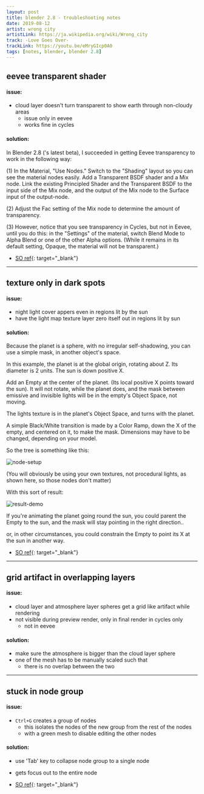 ```yaml
---
layout: post
title: blender 2.8 - troubleshooting notes 
date: 2019-08-12
artist: wrong city
artistLink: https://ja.wikipedia.org/wiki/Wrong_city
track: -Love Goes Over-
trackLink: https://youtu.be/eMryGIcp0A0
tags: [notes, blender, blender 2.8]
---
```



 

## eevee transparent shader 

#### issue:

- cloud layer doesn't turn transparent to show earth through non-cloudy areas 
    - issue only in eevee
    - works fine in cycles

#### solution:

In Blender 2.8 ('s latest beta), I succeeded in getting Eevee transparency to work in the following way:
 
(1) In the Material, "Use Nodes." Switch to the "Shading" layout so you can see the material nodes easily. Add a Transparent BSDF shader and a Mix node. Link the existing Principled Shader and the Transparent BSDF to the input side of the  Mix node, and the output of the Mix node to the Surface input of the output-node.
 
(2) Adjust the Fac setting of the Mix node to determine the amount of transparency.

(3) However, notice that you see transparency in Cycles, but not in Eevee, until you do this: in the "Settings" of the material, switch Blend Mode to Alpha Blend or one of the other Alpha options. (While it remains in its default setting, Opaque, the material will not be transparent.)

- [SO ref](https://blender.stackexchange.com/a/129787){: target="_blank"}


<hr>


## texture only in dark spots

#### issue:

- night light cover appers even in regions lit by the sun
- have the light map texture layer zero itself out in regions lit by sun


#### solution:

Because the planet is a sphere, with no irregular self-shadowing, you can use a simple mask, in another object's space.

In this example, the planet is at the global origin, rotating about Z. Its diameter is 2 units. The sun is down positive X.

Add an Empty at the center of the planet. (Its local positive X points toward the sun). It will not rotate, while the planet does, and the mask between emissive and invisible lights will be in the empty's Object Space, not moving.

The lights texture is in the planet's Object Space, and turns with the planet.

A simple Black/White transition is made by a Color Ramp, down the X of the empty, and centered on it, to make the mask. Dimensions may have to be changed, depending on your model.

So the tree is something like this:

<img class="img-fluid d-block rounded mx-auto" src="https://i.stack.imgur.com/DuZtk.jpg" alt="node-setup">

(You will obviously be using your own textures, not procedural lights, as shown here, so those nodes don't matter)

With this sort of result:

<img class="img-fluid d-block rounded mx-auto" src="https://i.stack.imgur.com/HqQyx.gif" alt="result-demo">

If you're animating the planet going round the sun, you could parent the Empty to the sun, and the mask will stay pointing in the right direction..

or, in other circumstances, you could constrain the Empty to point its X at the sun in another way.

- [SO ref](https://blender.stackexchange.com/questions/116394/how-to-make-texture-appear-only-in-dark-spots){: target="_blank"}


<hr>

## grid artifact in overlapping layers

#### issue:

- cloud layer and atmosphere layer spheres get a grid like artifact while rendering
- not visible during preview render, only in final render in cycles only 
    - not in eevee


#### solution:

- make sure the atmosphere is bigger than the cloud layer sphere
- one of the mesh has to be manually scaled such that 
    - there is no overlap between the two 

<hr>

## stuck in node group

#### issue:

- `Ctrl+G` creates a group of nodes
    - this isolates the nodes of the new group from the rest of the nodes 
    - with a green mesh to disable editing the other nodes


#### solution:

- use 'Tab' key to collapse node group to a single node 
- gets focus out to the entire node 

- [SO ref](https://blender.stackexchange.com/questions/23832/how-do-i-exit-a-node-group){: target="_blank"}